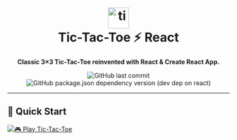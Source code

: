 <!-- PROJECT TITLE -->
<h1 align="center">
  <img src="https://img.icons8.com/color/96/000000/tic-tac-toe.png" alt="tic-tac-toe" width="48"/>
  <br>
  Tic-Tac-Toe ⚡️ React
</h1>

<p align="center">
  <strong>Classic 3×3 Tic-Tac-Toe reinvented with React & Create React App.</strong>
</p>

<p align="center">
  <img alt="GitHub last commit" src="https://img.shields.io/github/last-commit/your-username/tic-tac-toe?style=flat-square&color=61DAFB">
  <img alt="GitHub package.json dependency version (dev dep on react)" src="https://img.shields.io/github/package-json/dependency-version/your-username/tic-tac-toe/dev/react?style=flat-square&label=react">
</p>

---

## 🚀 Quick Start


[![🎮 Play Tic-Tac-Toe](https://img.shields.io/badge/⚡-Play%20Tic-Tac-Toe-blue?style=for-the-badge)](https://tic-tac-toe-pi-eight-29.vercel.app)
